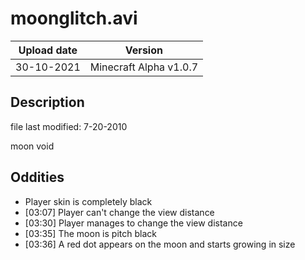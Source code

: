 # moonglitch.avi
| Upload date | Version |
| ----- | ----- |
| 30-10-2021 | Minecraft Alpha v1.0.7 |

## Description 

file last modified: 7-20-2010

moon void

## Oddities
- Player skin is completely black
- [03:07] Player can't change the view distance
- [03:30] Player manages to change the view distance
- [03:35] The moon is pitch black
- [03:36] A red dot appears on the moon and starts growing in size
